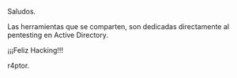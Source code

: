 Saludos.

Las herramientas que se comparten, son dedicadas directamente al pentesting en Active Directory. 

¡¡¡Feliz Hacking!!!

r4ptor.
